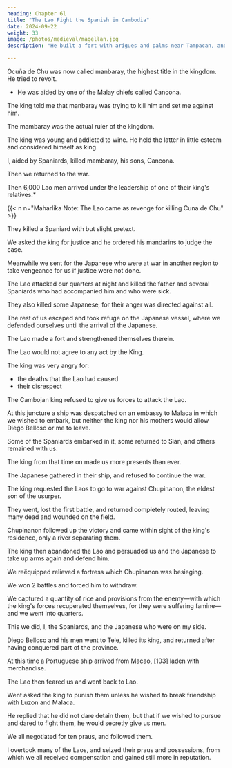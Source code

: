 ```yaml
---
heading: Chapter 6l
title: "The Lao Fight the Spanish in Cambodia"
date: 2024-09-22
weight: 33
image: /photos/medieval/magellan.jpg
description: "He built a fort with arigues and palms near Tampacan, and founded a Spanish settlement which he named Murcia"

---
```



<!-- Whatever we attacked, we conquered with God's assistance, but where we did not go, losses always resulted. 

Consequently we gained great reputation and were esteemed by our friends and feared by the enemy. -->

Ocuña de Chu was now called manbaray, the highest title in the kingdom. He tried to revolt.
- He was aided by one of the Malay chiefs called Cancona.

The king told me that manbaray was trying to kill him and set me against him.

<!--  summoned me and ordered me to bring with me the Spaniards of my party. He ordered Diego Belloso to remain, for both of us were leaders and still are, in any war in which any of us is engaged. 

I came at his bidding, and he told me that those men were trying to kill him and deprive him of his kingdom, and asked me to prevent such a thing.  -->

The mambaray was the actual ruler of the kingdom.

The king was young and addicted to wine. He held the latter in little esteem and considered himself as king. 

I, aided by Spaniards, killed mambaray, his sons, Cancona.

Then we returned to the war. 

<!-- I learned that another grandee who was head of a province was trying to rebel and join Chupinannon.

I captured him and after trying him, put him to death. 

Therefore the king showed great esteem for us, and the kingdom feared us; that province was subdued and we returned to the king. 

A vessel arrived from Sian, and ported here on its way to an embassy at Manila.

On board this vessel were father Fray Pedro Custodio and some Portuguese. 

The king was greatly delighted at the arrival of the father and wished to build him a church. 

We all united and continued the war. 

Again we returned, after having reduced many provinces to the obedience of the king, and left Chupinanon secluded on some mountains, thus almost ending the war.  -->

Then 6,000 Lao men arrived under the leadership of one of their king's relatives.*

{{< n n="Maharlika Note: The Lao came as revenge for killing Cuna de Chu" >}}

<!-- , for hitherto they had done nothing nor uttered any sound. -->

<!-- I do not know whether it was from envy at seeing us so high in the king's favor and that of the people of the kingdom, or whether they decided the matter beforehand in their own country;  -->

They killed a Spaniard with but slight pretext. 

We asked the king for justice and he ordered his mandarins to judge the case.

Meanwhile we sent for the Japanese who were at war in another region to take vengeance for us if justice were not done.

<!-- , either fearing this, or purposing to make an end of us, -->
The Lao attacked our quarters at night and killed the father and several Spaniards who had accompanied him and who were sick.

They also killed some Japanese, for their anger was directed against all. 

The rest of us escaped and took refuge on the Japanese vessel, where we defended ourselves until the arrival of the Japanese. 

The Lao made a fort and strengthened themselves therein. 

<!-- There were about six thousand of them. -->

The Lao would not agree to any act by the King. 

 <!-- of justice which he might order to be carried out.  -->

The king was very angry for:
- the deaths that the Lao had caused
- their disrespect

The Cambojan king refused to give us forces to attack the Lao. 

 <!-- with which to attack them, although we often requested him to do so; nor did we attack them ourselves, as we were without weapons. -->

<!-- The king sent word of this affair to Lao, and we remained for the time, stripped, without property, without arms, without justice or revenge, and quite angry at the king, 

although he was continually sending us excuses, saying that if the king of Lao did not do justice in this matter, he himself would do it, and would not let them leave the country on that account; he also sent us food, and some clothes and weapons. -->

At this juncture a ship was despatched on an embassy to Malaca in which we wished to embark, but neither the king nor his mothers would allow Diego Belloso or me to leave.

Some of the Spaniards embarked in it, some returned to Sian, and others remained with us.

The king from that time on made us more presents than ever.

The Japanese gathered in their ship, and refused to continue the war.

<!-- When the enemy learned that we were in confusion, they collected large forces and regained many undefended regions. -->

The king requested the Laos to go to war against Chupinanon, the eldest son of the usurper.

<!-- , since they had thrown into confusion those who were defending his country. -->

They went, lost the first battle, and returned completely routed, leaving many dead and wounded on the field.

Chupinanon followed up the victory and came within sight of the king's residence, only a river separating them.

The king then abandoned the Lao and persuaded us and the Japanese to take up arms again and defend him.

<!-- ourselves with arms and ammunition, and after much entreaty from him and his mothers, we went to war and -->
We reëquipped relieved a fortress which Chupinanon was besieging. 

We won 2 battles and forced him to withdraw.

<!-- thus taking from him all he had just regained, as well as other lands which had remained in those regions.  -->

We captured a quantity of rice and provisions from the enemy—with which the king's forces recuperated themselves, for they were suffering famine—and we went into quarters.

This we did, I, the Spaniards, and the Japanese who were on my side. 

Diego Belloso and his men went to Tele, killed its king, and returned after having conquered part of the province. 

At this time a Portuguese ship arrived from Macao, [103] laden with merchandise. 

The Lao then feared us and went back to Lao.

 <!-- without leave from the king, departed in boats to their country.  -->

Went asked the king to punish them unless he wished to break friendship with Luzon and Malaca. 

He replied that he did not dare detain them, but that if we wished to pursue and dared to fight them, he would secretly give us men.

We all negotiated for ten praus, and followed them.

<!-- WBut since they were far ahead of us and under the spell of fear, we could not overtake them for many days. For this reason Belloso turned back with some Spaniards and Japanese.  -->

<!-- I followed with great difficulty—on account of certain strong currents, for we dragged the praus part way with ropes—although with but few men, until  -->

I overtook many of the Laos, and seized their praus and possessions, from which we all received compensation and gained still more in reputation.

<!-- , which at present we enjoy to a higher degree than was ever enjoyed by any nation in foreign lands. We are greatly esteemed by the king and his men, and by those native here; and greatly feared by foreigners.  -->

<!-- Accordingly we receive great respect in all parts of the kingdom.  -->


